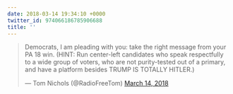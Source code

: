 ```yaml
---
date: 2018-03-14 19:34:10 +0000
twitter_id: 974066186785906688
title: ''
---
```


<blockquote class="twitter-tweet"><p lang="en" dir="ltr">Democrats, I am pleading with you: take the right message from your PA 18 win. (HINT: Run center-left candidates who speak respectfully to a wide group of voters, who are not purity-tested out of a primary, and have a platform besides TRUMP IS TOTALLY HITLER.)</p>&mdash; Tom Nichols (@RadioFreeTom) <a href="https://twitter.com/RadioFreeTom/status/973944764520390657?ref_src=twsrc%5Etfw">March 14, 2018</a></blockquote>
<script async src="https://platform.twitter.com/widgets.js" charset="utf-8"></script>
